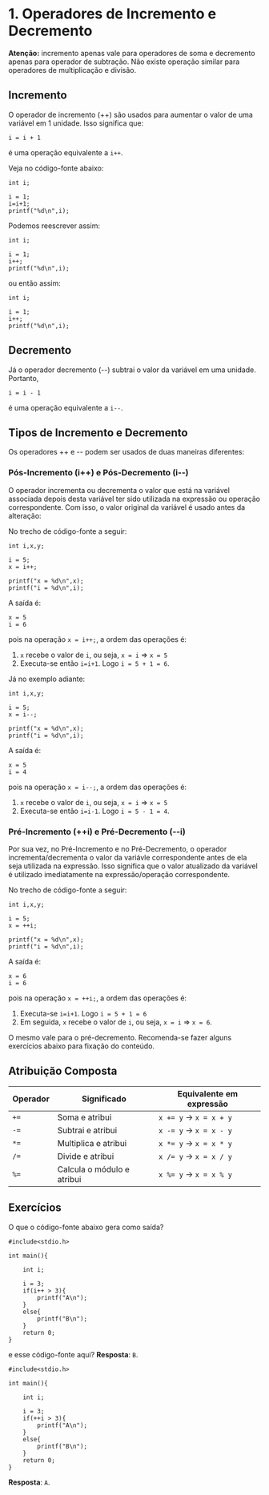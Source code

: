 # 1. Operadores de Incremento e Decremento

**Atenção:** incremento apenas vale para operadores de soma e decremento apenas para operador de subtração. Não existe operação similar para operadores de multiplicação e divisão.

## Incremento

O operador de incremento (++) são usados para aumentar o valor de uma variável em 1 unidade. Isso significa que:

```i = i + 1```

é uma operação equivalente a ```i++```.

Veja no código-fonte abaixo:

```
int i;

i = 1;
i=i+1;
printf("%d\n",i);
```

Podemos reescrever assim:

```
int i;

i = 1;
i++;
printf("%d\n",i);
```

ou então assim:

```
int i;

i = 1;
i++;
printf("%d\n",i);
```

## Decremento

Já o operador decremento (--) subtrai o valor da variável em uma unidade. Portanto,

```i = i - 1```

é uma operação equivalente a ```i--```.

## Tipos de Incremento e Decremento

Os operadores ++ e -- podem ser usados de duas maneiras diferentes:

### Pós-Incremento (i++) e Pós-Decremento (i--)

O operador incrementa ou decrementa o valor que está na variável associada depois desta variável ter sido utilizada na expressão ou operação correspondente. Com isso, o valor original da variável é usado antes da alteração:

No trecho de código-fonte a seguir:

```
int i,x,y;

i = 5;
x = i++;

printf("x = %d\n",x);
printf("i = %d\n",i);
```

A saída é:

```
x = 5
i = 6
```

pois na operação ```x = i++;```, a ordem das operações é:

1) ```x``` recebe o valor de ```i```, ou seja, ```x = i``` => ```x = 5```
2) Executa-se então ```i=i+1```. Logo ```i = 5 + 1 = 6```.

Já no exemplo adiante:

```
int i,x,y;

i = 5;
x = i--;

printf("x = %d\n",x);
printf("i = %d\n",i);
```

A saída é:

```
x = 5
i = 4
```

pois na operação ```x = i--;```, a ordem das operações é:

1) ```x``` recebe o valor de ```i```, ou seja, ```x = i``` => ```x = 5```
2) Executa-se então ```i=i-1```. Logo ```i = 5 - 1 = 4```.


### Pré-Incremento (++i) e Pré-Decremento (--i)

Por sua vez, no Pré-Incremento e no Pré-Decremento, o operador incrementa/decrementa o valor da variávle correspondente antes de ela seja utilizada na expressão. Isso significa que o valor atualizado da variável é utilizado imediatamente na expressão/operação correspondente.

No trecho de código-fonte a seguir:

```
int i,x,y;

i = 5;
x = ++i;

printf("x = %d\n",x);
printf("i = %d\n",i);
```

A saída é:

```
x = 6
i = 6
```

pois na operação ```x = ++i;```, a ordem das operações é:

1) Executa-se ```i=i+1```. Logo ```i = 5 + 1 = 6```
2) Em seguida, ```x``` recebe o valor de ```i```, ou seja, ```x = i``` => ```x = 6```. 


O mesmo vale para o pré-decremento. Recomenda-se fazer alguns exercícios abaixo para fixação do conteúdo.

## Atribuição Composta

| Operador | Significado              | Equivalente em expressão  |
|----------|--------------------------|---------------------------|
| `+=`     | Soma e atribui           | `x += y` → `x = x + y`    |
| `-=`     | Subtrai e atribui        | `x -= y` → `x = x - y`    |
| `*=`     | Multiplica e atribui     | `x *= y` → `x = x * y`    |
| `/=`     | Divide e atribui         | `x /= y` → `x = x / y`    |
| `%=`     | Calcula o módulo e atribui | `x %= y` → `x = x % y` |


## Exercícios

O que o código-fonte abaixo gera como saída?

```
#include<stdio.h>

int main(){

    int i;
    
    i = 3;
    if(i++ > 3){
        printf("A\n");
    }
    else{
        printf("B\n");
    }
    return 0;
}
```

e esse código-fonte aqui?
**Resposta**: ```B```.

```
#include<stdio.h>

int main(){

    int i;
    
    i = 3;
    if(++i > 3){
        printf("A\n");
    }
    else{
        printf("B\n");
    }
    return 0;
}
```

**Resposta**: ```A```.


